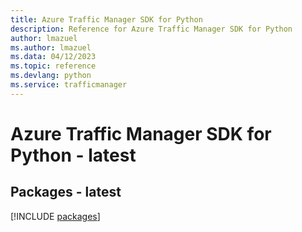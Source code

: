 ```yaml
---
title: Azure Traffic Manager SDK for Python
description: Reference for Azure Traffic Manager SDK for Python
author: lmazuel
ms.author: lmazuel
ms.data: 04/12/2023
ms.topic: reference
ms.devlang: python
ms.service: trafficmanager
---
```

# Azure Traffic Manager SDK for Python - latest
## Packages - latest
[!INCLUDE [packages](traffic-manager-index.md)]